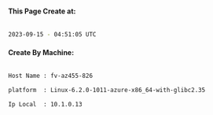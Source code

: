 
   
#### This Page Create at:

```bash

2023-09-15 - 04:51:05 UTC

```

#### Create By Machine:

```bash

Host Name : fv-az455-826

platform  : Linux-6.2.0-1011-azure-x86_64-with-glibc2.35

Ip Local  : 10.1.0.13

```

